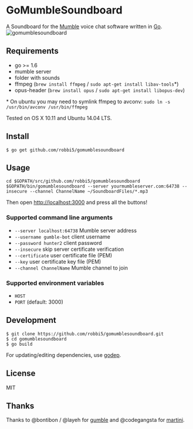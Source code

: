 # GoMumbleSoundboard
A Soundboard for the [Mumble](http://mumble.info) voice chat software written in [Go](http://golang.org).
![gomumblesoundboard](https://cloud.githubusercontent.com/assets/172415/5604064/6524d658-93a5-11e4-8009-beb179c03b81.png)
## Requirements

* go >= 1.6
* mumble server
* folder with sounds
* ffmpeg (`brew install ffmpeg` / `sudo apt-get install libav-tools`\*)
* opus-header (`brew install opus` / `sudo apt-get install libopus-dev`)

\* On ubuntu you may need to symlink ffmpeg to avconv: `sudo ln -s /usr/bin/avconv /usr/bin/ffmpeg`

Tested on OS X 10.11 and Ubuntu 14.04 LTS.

## Install

    $ go get github.com/robbi5/gomumblesoundboard

## Usage

    cd $GOPATH/src/github.com/robbi5/gomumblesoundboard
    $GOPATH/bin/gomumblesoundboard --server yourmumbleserver.com:64738 --insecure --channel ChannelName ~/SoundboardFiles/*.mp3

Then open [http://localhost:3000](http://localhost:3000) and press all the buttons!

### Supported command line arguments

* `--server localhost:64738` Mumble server address
* `--username gumble-bot` client username
* `--password hunter2` client password
* `--insecure` skip server certificate verification
* `--certificate` user certificate file (PEM)
* `--key` user certificate key file (PEM)
* `--channel ChannelName` Mumble channel to join

### Supported environment variables

* `HOST`
* `PORT` (default: 3000)

## Development

    $ git clone https://github.com/robbi5/gomumblesoundboard.git
    $ cd gomumblesoundboard
    $ go build

For updating/editing dependencies, use [godep](https://github.com/tools/godep).

## License

MIT

## Thanks
Thanks to @bontibon / @layeh for [gumble](https://github.com/layeh/gumble) and @codegangsta for [martini](https://github.com/go-martini/martini).
